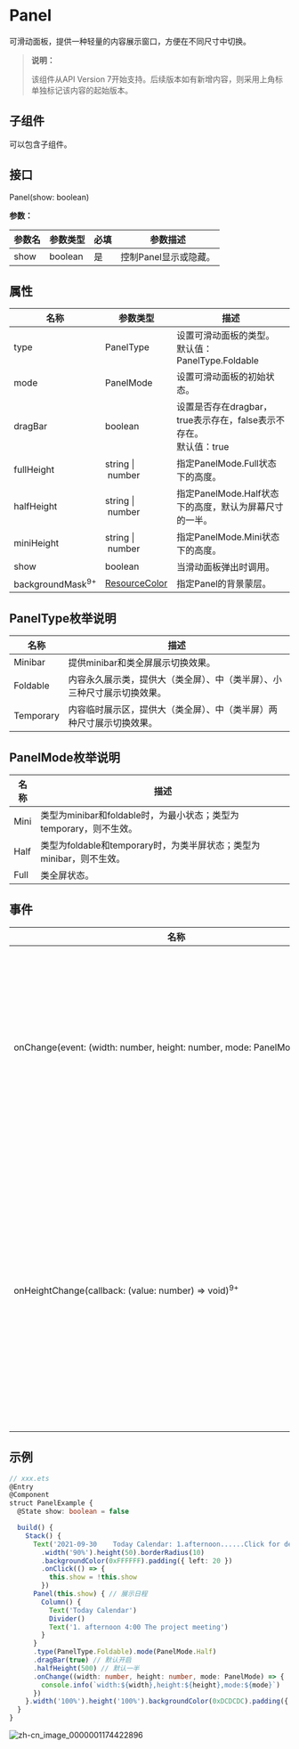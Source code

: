 # Panel

可滑动面板，提供一种轻量的内容展示窗口，方便在不同尺寸中切换。

>  **说明：**
>
>  该组件从API Version 7开始支持。后续版本如有新增内容，则采用上角标单独标记该内容的起始版本。


## 子组件

可以包含子组件。


## 接口

Panel(show: boolean)

**参数：**

| 参数名 | 参数类型 | 必填 | 参数描述 |
| -------- | -------- | -------- | -------- |
| show | boolean | 是 | 控制Panel显示或隐藏。 |


## 属性

| 名称 | 参数类型 | 描述 |
| -------- | -------- | -------- |
| type | PanelType | 设置可滑动面板的类型。<br/>默认值：PanelType.Foldable |
| mode | PanelMode | 设置可滑动面板的初始状态。 |
| dragBar | boolean | 设置是否存在dragbar，true表示存在，false表示不存在。<br/>默认值：true |
| fullHeight | string&nbsp;\|&nbsp;number | 指定PanelMode.Full状态下的高度。 |
| halfHeight | string&nbsp;\|&nbsp;number | 指定PanelMode.Half状态下的高度，默认为屏幕尺寸的一半。 |
| miniHeight | string&nbsp;\|&nbsp;number | 指定PanelMode.Mini状态下的高度。 |
| show | boolean | 当滑动面板弹出时调用。 |
| backgroundMask<sup>9+</sup>|[ResourceColor](ts-types.md#resourcecolor)|指定Panel的背景蒙层。|

## PanelType枚举说明

| 名称 | 描述 |
| -------- | -------- |
| Minibar | 提供minibar和类全屏展示切换效果。 |
| Foldable | 内容永久展示类，提供大（类全屏）、中（类半屏）、小三种尺寸展示切换效果。 |
| Temporary | 内容临时展示区，提供大（类全屏）、中（类半屏）两种尺寸展示切换效果。 |

## PanelMode枚举说明

| 名称 | 描述 |
| -------- | -------- |
| Mini | 类型为minibar和foldable时，为最小状态；类型为temporary，则不生效。 |
| Half | 类型为foldable和temporary时，为类半屏状态；类型为minibar，则不生效。 |
| Full | 类全屏状态。 |


## 事件

| 名称 | 功能描述 |
| -------- | -------- |
| onChange(event:&nbsp;(width:&nbsp;number,&nbsp;height:&nbsp;number,&nbsp;mode:&nbsp;PanelMode)&nbsp;=&gt;&nbsp;void) | 当可滑动面板发生状态变化时触发，&nbsp;返回的height值为内容区高度值，当dragbar属性为true时，panel本身的高度值为dragbar高度加上内容区高度。 |
| onHeightChange(callback: (value: number) => void)<sup>9+</sup> |当可滑动面板发生高度变化时触发，返回的height值为内容区高度值，当dragbar属性为true时，panel本身的高度值为dragbar高度加上内容区高度。因用户体验设计原因，panel最高只能滑到 fullHeight-8vp。 |

## 示例

```ts
// xxx.ets
@Entry
@Component
struct PanelExample {
  @State show: boolean = false

  build() {
    Stack() {
      Text('2021-09-30    Today Calendar: 1.afternoon......Click for details')
        .width('90%').height(50).borderRadius(10)
        .backgroundColor(0xFFFFFF).padding({ left: 20 })
        .onClick(() => {
          this.show = !this.show
        })
      Panel(this.show) { // 展示日程
        Column() {
          Text('Today Calendar')
          Divider()
          Text('1. afternoon 4:00 The project meeting')
        }
      }
      .type(PanelType.Foldable).mode(PanelMode.Half)
      .dragBar(true) // 默认开启
      .halfHeight(500) // 默认一半
      .onChange((width: number, height: number, mode: PanelMode) => {
        console.info(`width:${width},height:${height},mode:${mode}`)
      })
    }.width('100%').height('100%').backgroundColor(0xDCDCDC).padding({ top: 5 })
  }
}
```

![zh-cn_image_0000001174422896](figures/zh-cn_image_0000001174422896.gif)
